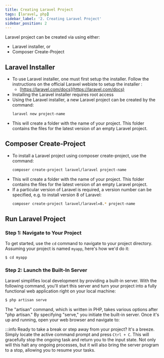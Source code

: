 ```yaml
---
title: Creating Laravel Project
tags: [laravel, php]
sidebar_label: '2. Creating Laravel Project'
sidebar_position: 2
---
```


Laravel project can be created via using either:

- Laravel installer, or
- Composer Create-Project

## Laravel Installer

- To use Laravel installer, one must first setup the installer. Follow the instructions on the official Laravel webiste to setup the installer :
  - [https://laravel.com/docs](https://laravel.com/docs)
- Installing the Laravel installer requires root access
- Using the Laravel installer, a new Laravel project can be created by the command:
  ```bash
  laravel new project-name
  ```
- This will create a folder with the name of your project. This folder contains the files for the latest version of an empty Laravel project.

## Composer Create-Project

- To install a Laravel project using composer create-project, use the command:
  ```bash
  composer create-project laravel/laravel project-name
  ```
- This will create a folder with the name of your project. This folder contains the files for the latest version of an empty Laravel project.
- If a particular version of Laravel is required, a version number can be specified, e.g. to install version 8 of Laravel:
  ```bash
  composer create-project laravel/laravel=8.* project-name
  ```

## Run Laravel Project

### Step 1: Navigate to Your Project

To get started, use the `cd` command to navigate to your project directory. Assuming your project is named `myapp`, here's how we'd do it:

```bash
$ cd myapp
```

### Step 2: Launch the Built-In Server

Laravel simplifies local development by providing a built-in server. With the following command, you'll start this server and turn your project into a fully functional web application right on your local machine:

```bash
$ php artisan serve
```

The "artisan" command, which is written in PHP, takes various options after "php artisan." By specifying "serve," you initiate the built-in server. Once it's up and running, open your web browser and navigate to:

:::info
Ready to take a break or step away from your project?
It's a breeze. Simply locate the active command prompt and press `Ctrl + C`. This will gracefully stop the ongoing task and return you to the input state. Not only will this halt any ongoing processes, but it will also bring the server program to a stop, allowing you to resume your tasks.
